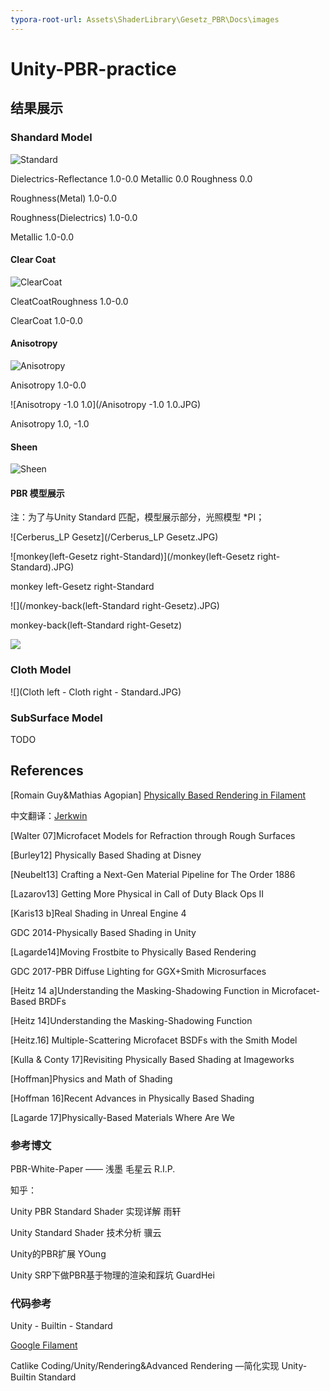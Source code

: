 ```yaml
---
typora-root-url: Assets\ShaderLibrary\Gesetz_PBR\Docs\images
---
```


# Unity-PBR-practice

## 结果展示

### Shandard Model

![Standard](/Standard.JPG)

Dielectrics-Reflectance 1.0-0.0 Metallic 0.0 Roughness 0.0

Roughness(Metal) 1.0-0.0

Roughness(Dielectrics) 1.0-0.0

Metallic 1.0-0.0

#### Clear Coat

![ClearCoat](/ClearCoat.JPG)

CleatCoatRoughness 1.0-0.0

ClearCoat 1.0-0.0

#### Anisotropy

![Anisotropy](/Anisotropy.JPG)

Anisotropy 1.0-0.0

![Anisotropy -1.0 1.0](/Anisotropy -1.0 1.0.JPG)

Anisotropy 1.0, -1.0

#### Sheen

![Sheen](/Sheen.JPG)

#### PBR 模型展示

注：为了与Unity Standard 匹配，模型展示部分，光照模型 *PI；

![Cerberus_LP Gesetz](/Cerberus_LP Gesetz.JPG)

![monkey(left-Gesetz right-Standard)](/monkey(left-Gesetz right-Standard).JPG)

monkey left-Gesetz right-Standard

![](/monkey-back(left-Standard right-Gesetz).JPG)

monkey-back(left-Standard right-Gesetz)

![](/Rustediron-Ball.JPG)

### Cloth Model

![](Cloth left - Cloth right - Standard.JPG)

### SubSurface Model

TODO



## References

[Romain Guy&Mathias Agopian] [Physically Based Rendering in Filament](https://google.github.io/filament/)

中文翻译：[Jerkwin](https://jerkwin.github.io/filamentcn/Filament.md.html#%E6%9D%90%E8%B4%A8%E7%B3%BB%E7%BB%9F/%E9%80%8F%E6%98%8E%E6%B6%82%E5%B1%82%E6%A8%A1%E5%9E%8B)



[Walter 07]Microfacet Models for Refraction through Rough Surfaces 

[Burley12] Physically Based Shading at Disney

[Neubelt13] Crafting a Next-Gen Material Pipeline for The Order 1886

[Lazarov13] Getting More Physical in Call of Duty Black Ops II 

[Karis13 b]Real Shading in Unreal Engine 4

GDC 2014-Physically Based Shading in Unity

[Lagarde14]Moving Frostbite to Physically Based Rendering

GDC 2017-PBR Diffuse Lighting for GGX+Smith Microsurfaces



[Heitz 14 a]Understanding the Masking-Shadowing Function in Microfacet-Based BRDFs

[Heitz 14]Understanding the Masking-Shadowing Function



[Heitz.16] Multiple-Scattering Microfacet BSDFs with the Smith Model 

[Kulla & Conty 17]Revisiting Physically Based Shading at Imageworks



[Hoffman]Physics and Math of Shading 

[Hoffman 16]Recent Advances in Physically Based Shading

[Lagarde 17]Physically-Based Materials Where Are We

### 参考博文

PBR-White-Paper —— 浅墨  毛星云 R.I.P.

知乎：

Unity PBR Standard Shader 实现详解 雨轩

Unity Standard Shader 技术分析 骥云

Unity的PBR扩展 YOung

Unity SRP下做PBR基于物理的渲染和踩坑 GuardHei

### 代码参考

Unity - Builtin - Standard

[Google Filament](github.com/google/filament)

Catlike Coding/Unity/Rendering&Advanced Rendering —简化实现 Unity- Builtin Standard
